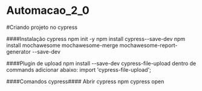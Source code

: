 # Automacao_2_0
#Criando projeto no cypress

####Instalação cypress
npm init -y 
npm install cypress--save-dev
npm install mochawesome mochawesome-merge mochawesome-report-generator --save-dev

####Plugin de upload
npm install --save-dev cypress-file-upload
dentro de commands adicionar abaixo:
import 'cypress-file-upload';


####Comandos cypress####
Abrir cypress
npm cypress open

